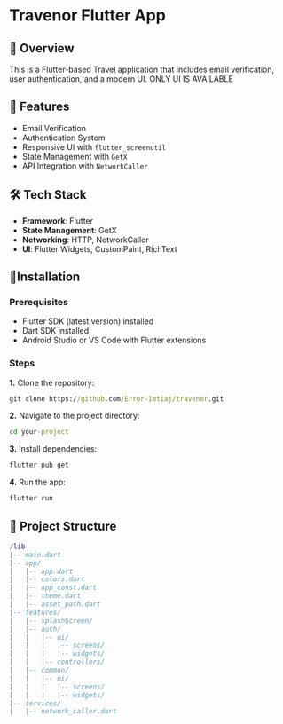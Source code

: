 # Travenor Flutter App

## 📌 Overview
This is a Flutter-based Travel application that includes email verification, user authentication, and a modern UI. ONLY UI IS AVAILABLE

## 🚀 Features
- Email Verification
- Authentication System
- Responsive UI with `flutter_screenutil`
- State Management with `GetX`
- API Integration with `NetworkCaller`

## 🛠️ Tech Stack
- **Framework**: Flutter
- **State Management**: GetX
- **Networking**: HTTP, NetworkCaller
- **UI**: Flutter Widgets, CustomPaint, RichText

## 👏Installation
### Prerequisites
- Flutter SDK (latest version) installed
- Dart SDK installed
- Android Studio or VS Code with Flutter extensions

### Steps
**1.** Clone the repository:

```cmd
git clone https://github.com/Error-Imtiaj/travenor.git
```

**2.** Navigate to the project directory:

```cmd
cd your-project
```

**3.** Install dependencies:

```cmd 
flutter pub get
```

**4.** Run the app:

```cmd
flutter run
```


## 📂 Project Structure
```LUA
/lib
|-- main.dart
|-- app/
|   |-- app.dart
|   |-- colors.dart
|   |-- app_const.dart
|   |-- theme.dart
|   |-- asset_path.dart
|-- features/
|   |-- splashScreen/
|   |-- auth/
|   |   |-- ui/
|   |   |   |-- screens/
|   |   |   |-- widgets/
|   |   |-- controllers/
|   |-- common/
|   |   |-- ui/
|   |   |   |-- screens/
|   |   |   |-- widgets/
|-- services/
|   |-- network_caller.dart
```
